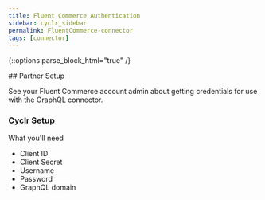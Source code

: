 ```yaml
---
title: Fluent Commerce Authentication
sidebar: cyclr_sidebar
permalink: FluentCommerce-connector
tags: [connector]
---
```

{::options parse_block_html="true" /}
<section class="card">
## Partner Setup

See your Fluent Commerce account admin about getting credentials for use with the GraphQL connector.

### Cyclr Setup

What you'll need

*   Client ID
*   Client Secret
*   Username
*   Password
*   GraphQL domain

</section>
